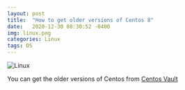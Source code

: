 ```yaml
---
layout: post
title:  "How to get older versions of Centos 8"
date:   2020-12-30 08:30:52 -0400
img: linux.png
categories: Linux
tags: OS
---
```


![Linux]({{site.baseurl}}/images/linux.png)

You can get the older versions of Centos from [Centos Vault]

[Centos Vault]: https://vault.centos.org/
